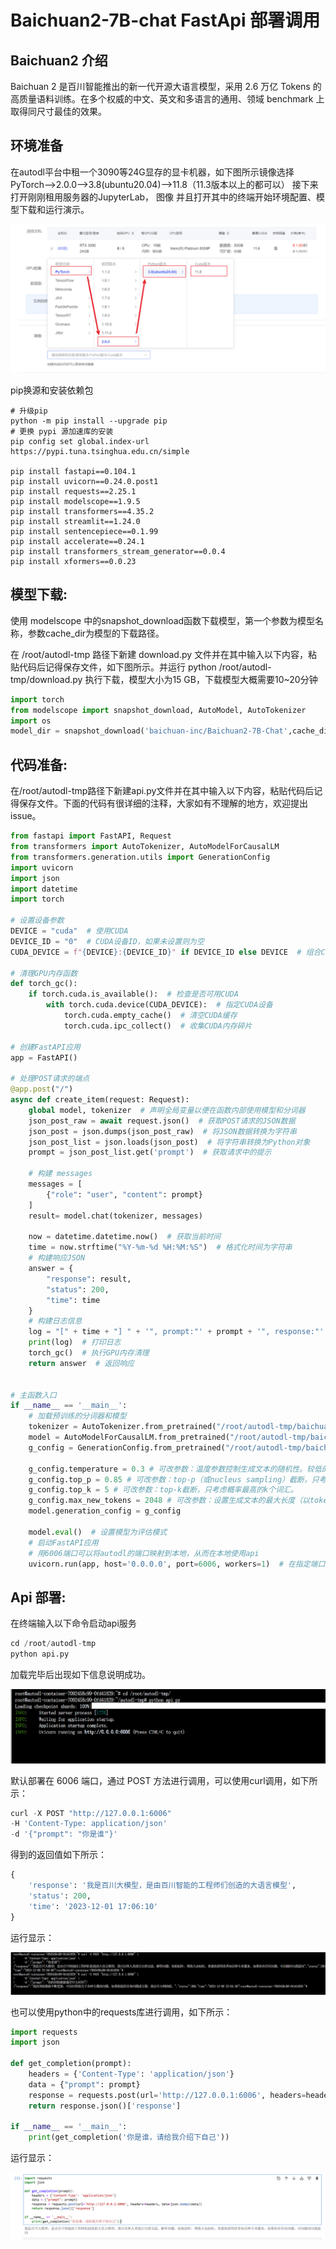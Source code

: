# Baichuan2-7B-chat FastApi 部署调用

## Baichuan2 介绍

Baichuan 2 是百川智能推出的新一代开源大语言模型，采用 2.6 万亿 Tokens 的高质量语料训练。在多个权威的中文、英文和多语言的通用、领域 benchmark 上取得同尺寸最佳的效果。

## 环境准备

在autodl平台中租一个3090等24G显存的显卡机器，如下图所示镜像选择PyTorch-->2.0.0-->3.8(ubuntu20.04)-->11.8（11.3版本以上的都可以） 接下来打开刚刚租用服务器的JupyterLab， 图像 并且打开其中的终端开始环境配置、模型下载和运行演示。

![Alt text](images/image1.png)



pip换源和安装依赖包

```shell
# 升级pip
python -m pip install --upgrade pip
# 更换 pypi 源加速库的安装
pip config set global.index-url https://pypi.tuna.tsinghua.edu.cn/simple

pip install fastapi==0.104.1
pip install uvicorn==0.24.0.post1
pip install requests==2.25.1
pip install modelscope==1.9.5
pip install transformers==4.35.2
pip install streamlit==1.24.0
pip install sentencepiece==0.1.99
pip install accelerate==0.24.1
pip install transformers_stream_generator==0.0.4
pip install xformers==0.0.23 
```

## 模型下载:

使用 modelscope 中的snapshot_download函数下载模型，第一个参数为模型名称，参数cache_dir为模型的下载路径。

在 /root/autodl-tmp 路径下新建 download.py 文件并在其中输入以下内容，粘贴代码后记得保存文件，如下图所示。并运行 python /root/autodl-tmp/download.py 执行下载，模型大小为15 GB，下载模型大概需要10~20分钟

```Python
import torch
from modelscope import snapshot_download, AutoModel, AutoTokenizer
import os
model_dir = snapshot_download('baichuan-inc/Baichuan2-7B-Chat',cache_dir='/root/autodl-tmp', revision='v1.0.4')
```

## 代码准备:

在/root/autodl-tmp路径下新建api.py文件并在其中输入以下内容，粘贴代码后记得保存文件。下面的代码有很详细的注释，大家如有不理解的地方，欢迎提出issue。

```Python
from fastapi import FastAPI, Request
from transformers import AutoTokenizer, AutoModelForCausalLM
from transformers.generation.utils import GenerationConfig
import uvicorn
import json
import datetime
import torch

# 设置设备参数
DEVICE = "cuda"  # 使用CUDA
DEVICE_ID = "0"  # CUDA设备ID，如果未设置则为空
CUDA_DEVICE = f"{DEVICE}:{DEVICE_ID}" if DEVICE_ID else DEVICE  # 组合CUDA设备信息

# 清理GPU内存函数
def torch_gc():
    if torch.cuda.is_available():  # 检查是否可用CUDA
        with torch.cuda.device(CUDA_DEVICE):  # 指定CUDA设备
            torch.cuda.empty_cache()  # 清空CUDA缓存
            torch.cuda.ipc_collect()  # 收集CUDA内存碎片

# 创建FastAPI应用
app = FastAPI()

# 处理POST请求的端点
@app.post("/")
async def create_item(request: Request):
    global model, tokenizer  # 声明全局变量以便在函数内部使用模型和分词器
    json_post_raw = await request.json()  # 获取POST请求的JSON数据
    json_post = json.dumps(json_post_raw)  # 将JSON数据转换为字符串
    json_post_list = json.loads(json_post)  # 将字符串转换为Python对象
    prompt = json_post_list.get('prompt')  # 获取请求中的提示
    
    # 构建 messages      
    messages = [
        {"role": "user", "content": prompt}
    ]
    result= model.chat(tokenizer, messages)
    
    now = datetime.datetime.now()  # 获取当前时间
    time = now.strftime("%Y-%m-%d %H:%M:%S")  # 格式化时间为字符串
    # 构建响应JSON
    answer = {
        "response": result,
        "status": 200,
        "time": time
    }
    # 构建日志信息
    log = "[" + time + "] " + '", prompt:"' + prompt + '", response:"' + repr(result) + '"'
    print(log)  # 打印日志
    torch_gc()  # 执行GPU内存清理
    return answer  # 返回响应


# 主函数入口
if __name__ == '__main__':
    # 加载预训练的分词器和模型
    tokenizer = AutoTokenizer.from_pretrained("/root/autodl-tmp/baichuan-inc/Baichuan2-7B-Chat", trust_remote_code=True)
    model = AutoModelForCausalLM.from_pretrained("/root/autodl-tmp/baichuan-inc/Baichuan2-7B-Chat", trust_remote_code=True).to(torch.bfloat16).cuda()
    g_config = GenerationConfig.from_pretrained("/root/autodl-tmp/baichuan-inc/Baichuan2-7B-Chat")
    
    g_config.temperature = 0.3 # 可改参数：温度参数控制生成文本的随机性。较低的值使输出更加确定性和一致。
    g_config.top_p = 0.85 # 可改参数：top-p（或nucleus sampling）截断，只考虑累积概率达到此值的最高概率的词汇。
    g_config.top_k = 5 # 可改参数：top-k截断，只考虑概率最高的k个词汇。
    g_config.max_new_tokens = 2048 # 可改参数：设置生成文本的最大长度（以token为单位）。
    model.generation_config = g_config

    model.eval()  # 设置模型为评估模式
    # 启动FastAPI应用
    # 用6006端口可以将autodl的端口映射到本地，从而在本地使用api
    uvicorn.run(app, host='0.0.0.0', port=6006, workers=1)  # 在指定端口和主机上启动应用
```

## Api 部署:

在终端输入以下命令启动api服务

```Python
cd /root/autodl-tmp
python api.py
```

加载完毕后出现如下信息说明成功。

![Alt text](images/image2.png)

默认部署在 6006 端口，通过 POST 方法进行调用，可以使用curl调用，如下所示：

```Python
curl -X POST "http://127.0.0.1:6006" 
-H 'Content-Type: application/json' 
-d '{"prompt": "你是谁"}'
```

得到的返回值如下所示：

```Python
{
    'response': '我是百川大模型，是由百川智能的工程师们创造的大语言模型', 
    'status': 200, 
    'time': '2023-12-01 17:06:10'
}
```

运行显示：

![Alt text](images/image3.png)

也可以使用python中的requests库进行调用，如下所示：

```Python
import requests
import json

def get_completion(prompt):
    headers = {'Content-Type': 'application/json'}
    data = {"prompt": prompt}
    response = requests.post(url='http://127.0.0.1:6006', headers=headers, data=json.dumps(data))
    return response.json()['response']

if __name__ == '__main__':
    print(get_completion('你是谁，请给我介绍下自己'))
```

运行显示：

![Alt text](images/image4.png)



